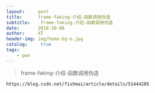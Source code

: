 ```yaml
---
layout:     post
title:      frame-faking-介绍-函数调用伪造
subtitle:    frame-faking-介绍-函数调用伪造
date:       2018-10-08
author:     XT
header-img: img/home-bg-o.jpg
catalog: 	 true
tags:
    - pwn
---
```



> frame-faking-介绍-函数调用伪造

```
https://blog.csdn.net/fishmai/article/details/51444285
```


